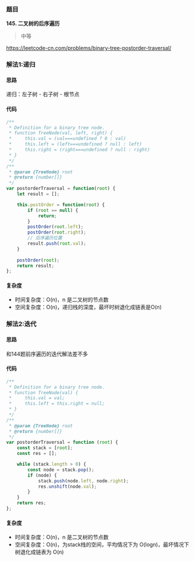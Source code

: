 ### 题目
**145. 二叉树的后序遍历**
>中等

https://leetcode-cn.com/problems/binary-tree-postorder-traversal/

### 解法1:递归

#### 思路
递归：左子树 - 右子树 - 根节点

#### 代码
```js
/**
 * Definition for a binary tree node.
 * function TreeNode(val, left, right) {
 *     this.val = (val===undefined ? 0 : val)
 *     this.left = (left===undefined ? null : left)
 *     this.right = (right===undefined ? null : right)
 * }
 */
/**
 * @param {TreeNode} root
 * @return {number[]}
 */
var postorderTraversal = function(root) {
    let result = [];

    this.postOrder = function(root) {
        if (root == null) {
            return;
        }
        postOrder(root.left);
        postOrder(root.right);
        // 后序遍历位置
        result.push(root.val);
    } 
    
    postOrder(root);
    return result;
};
```
#### 复杂度
* 时间复杂度：O(n)，n 是二叉树的节点数
* 空间复杂度：O(n)，递归栈的深度，最坏时树退化成链表是O(n)

### 解法2:迭代
#### 思路
和144题前序遍历的迭代解法差不多

#### 代码
```js
/**
 * Definition for a binary tree node.
 * function TreeNode(val) {
 *     this.val = val;
 *     this.left = this.right = null;
 * }
 */
/**
 * @param {TreeNode} root
 * @return {number[]}
 */
var postorderTraversal = function (root) {
    const stack = [root];
    const res = [];

    while (stack.length > 0) {
        const node = stack.pop();
        if (node) {
            stack.push(node.left, node.right);
            res.unshift(node.val);
        }
    }
    return res;
};
```

#### 复杂度
* 时间复杂度：O(n)，n 是二叉树的节点数
* 空间复杂度：O(n)，为stack栈的空间，平均情况下为 O(logn)，最坏情况下树退化成链表为 O(n)